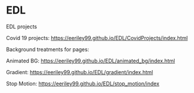# EDL
EDL projects

Covid 19 projects: https://eeriley99.github.io/EDL/CovidProjects/index.html

Background treatments for pages:

Animated BG: https://eeriley99.github.io/EDL/animated_bg/index.html

Gradient: https://eeriley99.github.io/EDL/gradient/index.html

Stop Motion: https://eeriley99.github.io/EDL/stop_motion/index
